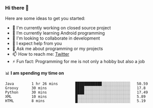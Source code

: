 ### Hi there 👋
Here are some ideas to get you started:
- 🔭 I'm currently working on closed source project
- 🌱 I’m currently learning Android programming
- 👯 I'm looking to collaborate in development
- 🤔 I expect help from you
- 💬 Ask me about programming or my projects
- 📫 How to reach me: [Twitter](https://twitter.com/merive_ "merive_")
- ⚡ Fun fact: Programming for me is not only a hobby but also a job

📊 **I am spending my time on**
<!--START_SECTION:waka-->
```text
Java        1 hr 26 mins        ████████████░░░░░░░░░░░░░   50.59 
Groovy      30 mins             ████░░░░░░░░░░░░░░░░░░░░░   17.8 
Python      30 mins             ████░░░░░░░░░░░░░░░░░░░░░   17.49 
XML         10 mins             █░░░░░░░░░░░░░░░░░░░░░░░░   5.89 
HTML        8 mins              █░░░░░░░░░░░░░░░░░░░░░░░░   5.19
```
<!--END_SECTION:waka-->
